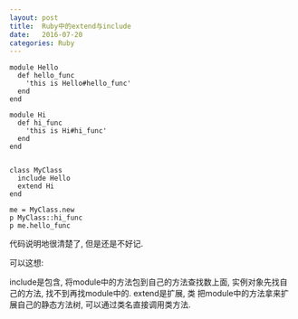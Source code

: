 ```yaml
---
layout: post
title:  Ruby中的extend与include
date:   2016-07-20
categories: Ruby
---
```


```
module Hello
  def hello_func
    'this is Hello#hello_func'
  end
end

module Hi
  def hi_func
    'this is Hi#hi_func'
  end
end


class MyClass
  include Hello
  extend Hi
end

me = MyClass.new
p MyClass::hi_func
p me.hello_func

```

代码说明地很清楚了, 但是还是不好记.

可以这想:

include是包含, 将module中的方法包到自己的方法查找数上面, 实例对象先找自己的方法, 找不到再找module中的.
extend是扩展, 类 把module中的方法拿来扩展自己的静态方法树, 可以通过类名直接调用类方法.
